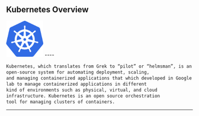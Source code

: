 
## Kubernetes Overview

<img src="https://github.com/kubernetes/kubernetes/raw/master/logo/logo.png" width="100">
----

	Kubernetes, which translates from Grek to “pilot” or “helmsman”, is an open-source system for automating deployment, scaling, 
	and managing containerized applications that which developed in Google lab to manage containerized applications in different 
	kind of environments such as physical, virtual, and cloud infrastructure. Kubernetes is an open source orchestration 
	tool for managing clusters of containers.

----
